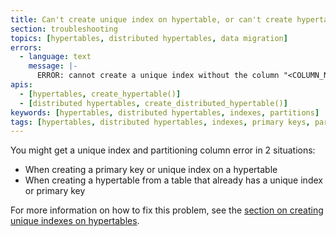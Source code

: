 ```yaml
---
title: Can't create unique index on hypertable, or can't create hypertable with unique index
section: troubleshooting
topics: [hypertables, distributed hypertables, data migration]
errors:
  - language: text
    message: |-
      ERROR: cannot create a unique index without the column "<COLUMN_NAME>" (used in partitioning)
apis:
  - [hypertables, create_hypertable()]
  - [distributed hypertables, create_distributed_hypertable()]
keywords: [hypertables, distributed hypertables, indexes, partitions]
tags: [hypertables, distributed hypertables, indexes, primary keys, partitions]
---
```


<!---
* Use this format for writing troubleshooting sections:
 - Cause: What causes the problem?
 - Consequence: What does the user see when they hit this problem?
 - Fix/Workaround: What can the user do to fix or work around the problem? Provide a "Resolving" Procedure if required.
 - Result: When the user applies the fix, what is the result when the same action is applied?
* Copy this comment at the top of every troubleshooting page
-->

You might get a unique index and partitioning column error in 2 situations:

*   When creating a primary key or unique index on a hypertable
*   When creating a hypertable from a table that already has a unique index or
    primary key

For more information on how to fix this problem, see the
[section on creating unique indexes on hypertables][unique-indexes].

[unique-indexes]: /timescaledb/:currentVersion:/how-to-guides/hypertables/hypertables-and-unique-indexes/

